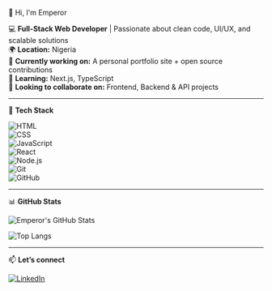 👋 Hi, I'm Emperor

💻 **Full-Stack Web Developer** | Passionate about clean code, UI/UX, and scalable solutions  
🌍 **Location:** Nigeria  
🔭 **Currently working on:** A personal portfolio site + open source contributions  
🌱 **Learning:** Next.js, TypeScript  
🤝 **Looking to collaborate on:** Frontend, Backend & API projects  

---

 🚀 **Tech Stack**

![HTML](https://img.shields.io/badge/HTML5-E34F26?style=for-the-badge&logo=html5&logoColor=white)  
![CSS](https://img.shields.io/badge/CSS3-1572B6?style=for-the-badge&logo=css3&logoColor=white)  
![JavaScript](https://img.shields.io/badge/JavaScript-F7DF1E?style=for-the-badge&logo=javascript&logoColor=black)  
![React](https://img.shields.io/badge/React-20232A?style=for-the-badge&logo=react&logoColor=61DAFB)  
![Node.js](https://img.shields.io/badge/Node.js-339933?style=for-the-badge&logo=node.js&logoColor=white)  
![Git](https://img.shields.io/badge/Git-F05032?style=for-the-badge&logo=git&logoColor=white)  
![GitHub](https://img.shields.io/badge/GitHub-181717?style=for-the-badge&logo=github&logoColor=white)

---

📊 **GitHub Stats**

![Emperor's GitHub Stats](https://github-readme-stats.vercel.app/api?username=Gentledeath1&show_icons=true&theme=tokyonight)  

![Top Langs](https://github-readme-stats.vercel.app/api/top-langs/?username=Gentledeath1&layout=compact&theme=tokyonight)

---

📫 **Let’s connect**

[![LinkedIn](https://img.shields.io/badge/LinkedIn-blue?style=for-the-badge&logo=linkedin&logoColor=white)](https://linkedin.com/in/ikechukwu-ogbonna-Webdev)
